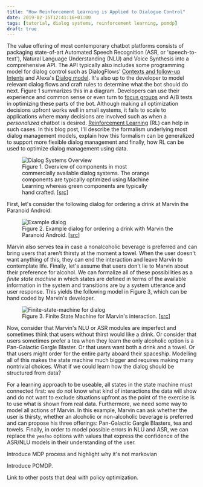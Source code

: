 ```yaml
---
title: "How Reinforcement Learning is Applied to Dialogue Control"
date: 2019-02-15T12:41:16+01:00
tags: [tutorial, dialog systems, reinforcement learning, pomdp]
draft: true
---
```


The value offering of most contemporary chatbot platforms consists of packaging state-of-art
Automated Speech Recognition (ASR, or 'speech-to-text'), Natural Language Understanding (NLU) and
Voice Synthesis into a comprehensive API. The API typically also includes some programming
model for dialog control such as DialogFlows' [Contexts and follow-up
Intents](https://www.youtube.com/watch?v=-tOamKtmxdY) and Alexa's [Dialog
model](https://developer.amazon.com/docs/custom-skills/define-the-dialog-to-collect-and-confirm-required-information.html).
It's also up to the developer to model relevant dialog flows and craft rules to determine what the
bot should do next. Figure 1 summarizes this in a diagram. Developers can use their experience
and common sense or even turn to [focus
groups](https://ctb.ku.edu/en/table-of-contents/assessment/assessing-community-needs-and-resources/conduct-focus-groups/main)
and A/B tests in optimizing these parts of the bot. Although making all optimization decisions
upfront works well in small systems, it fails to scale to applications where many decisions are
involved such as when a *personalized* chatbot is desired. [Reinforcement
Learning](http://www0.cs.ucl.ac.uk/staff/D.Silver/web/Teaching_files/intro_RL.pdf#page=6) (RL) can
help in such cases. In this blog post, I'll describe the formalism underlying most dialog
management models, explain how this formalism can be generalized to support more flexible dialog
management and finally, how RL can be used to optimize dialog management using data.

<figure style="max-width:70%;">
 <img src="/imgs/rl-for-dialog-management/dm-overview.png"
      alt="Dialog Systems Overview" />
 <figcaption>Figure 1. Overview of components in most commercially available dialog systems. The
 orange components are typically optimized using Machine Learning whereas green components are
 typically hand crafted.
 [<a href="https://docs.google.com/drawings/d/1onFCYv6-NcGCIUuV9GOFhEoAGBSJuVVf4sFQuj62rrc/edit?usp=sharing)">src</a>]
 </figcaption>
</figure>

First, let's consider the following dialog for ordering a drink at Marvin the Paranoid Android:
<figure style="max-width:80%;">
 <img src="/imgs/rl-for-dialog-management/dialog.png"
      alt="Example dialog" />
 <figcaption>Figure 2. Example dialog for ordering a drink with Marvin the Paranoid Android.
 [<a href="https://docs.google.com/drawings/d/173R4ZuTm1vomf2vha0w-UjgVVLiMXfngVrURV_wNYpo/edit?usp=sharing">src</a>]
 </figcaption>
</figure>

Marvin also serves tea in case a nonalcoholic beverage is preferred and can bring users that
aren't thirsty at the moment a towel. When the user doesn't want anything of this, they can end
the interaction and leave Marvin to contemplate life. Finally, let's assume that users don't lie
to Marvin about their preference for alcohol. We can formalize all of these possibilities as a
*finite state machine* in which states are defined in terms of the available information in the
system and transitions are by a system utterance and user response. This yields the following
model in Figure 3, which can be hand coded by Marvin's developer.
<figure style="max-width:80%;">
 <img src="/imgs/rl-for-dialog-management/fsm-dialog.png"
      alt="Finite-state-machine for dialog" />
 <figcaption>Figure 3. Finite State Machine for Marvin's interaction.
 [<a href="https://docs.google.com/drawings/d/12vGvqUOlm1rj5NOdkPS30cCUkhLrlNKFoh36nU4OBqc/edit?usp=sharing">src</a>]
 </figcaption>
</figure>

Now, consider that Marvin's NLU or ASR modules are imperfect and sometimes think that users
without thirst would like a drink. Or consider that users sometimes prefer a tea when they learn
the only alcoholic option is a Pan-Galactic Gargle Blaster. Or that users want both a drink and a
towel. Or that users might order for the entire party aboard their spaceship. Modelling all of
this makes the state machine much bigger and requires making many nontrivial choices. What if we
could learn how the dialog should be structured from data?

For a learning approach to be useable, all states in the state machine must connected first: we do
not know what kind of interactions the data will show and do not want to exclude situations
upfront as the point of the exercise is to use what is shown from real data. Furthermore, we need
some way to model all actions of Marvin. In this example, Marvin can ask whether the user is
thirsty, whether an alcoholic or non-alcoholic beverage is preferred and can propose his three
offerings: Pan-Galactic Gargle Blasters, tea and towels. Finally, in order to model possible
errors in NLU and ASR, we can replace the `yes`/`no` options with values that express the
confidence of the ASR/NLU models in their understanding of the user.

Introduce MDP process and highlight why it's not markovian 

Introduce POMDP.

Link to other posts that deal with policy optimization.


